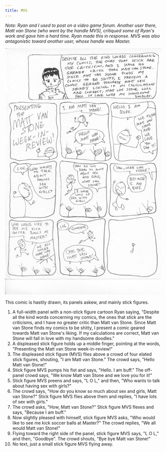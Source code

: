 ```yaml
---
title: MVS
---
```


*Note: Ryan and I used to post on a video game forum. Another user there, Matt van Stone (who went by the handle MVS), critiqued some of Ryan's work and gave him a hard time. Ryan made this in response. MVS was also antagonistic toward another user, whose handle was Master.*

![](mvs.jpg)

This comic is hastily drawn, its panels askew, and mainly stick figures.

1. A full-width panel with a non-stick figure cartoon Ryan saying, "Despite all the kind words concerning my comics, the ones that stick are the criticisms, and I have no greater critic than Matt van Stone. Since Matt van Stone finds my comics to be shitty, I present a comic geared towards Matt van Stone's liking. If my calculations are correct, Matt van Stone will fall in love with my handsome doodles."
2. A displeased stick figure holds up a middle finger, pointing at the words, "Presenting the Matt van Stone week-in-review!"
3. The displeased stick figure (MVS) flies above a crowd of four elated stick figures, shouting, "I am Matt van Stone." The crowd says, "Hello Matt van Stone!"
4. Stick figure MVS pumps his fist and says, "Hello. I am buff." The off-panel crowd says, "We know Matt van Stone and we love you for it!"
5. Stick figure MVS preens and says, "L O L," and then, "Who wants to talk about having sex with girls?"
6. The crowd says, "How do you know so much about sex and girls, Matt van Stone?" Stick figure MVS flies above them and replies, "I have lots of sex with girls."
7. The crowd asks, "How, Matt van Stone?" Stick figure MVS flexes and says, "Because I am buff."
8. Now slightly pleased with himself, stick figure MVS asks, "Who would like to see me kick soccer balls at Master?" The crowd replies, "We all would Matt van Stone!"
9. Flying toward the right side of the panel, stick figure MVS says, "L O L," and then, "Goodbye". The crowd shouts, "Bye bye Matt van Stone!"
10. No text, just a small stick figure MVS flying away.
